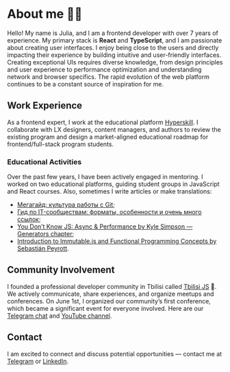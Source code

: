 # About me 👩‍💻

Hello! My name is Julia, and I am a frontend developer with over 7 years of experience. My primary stack is **React** and **TypeScript**, and I am passionate about creating user interfaces. I enjoy being close to the users and directly impacting their experience by building intuitive and user-friendly interfaces. Creating exceptional UIs requires diverse knowledge, from design principles and user experience to performance optimization and understanding network and browser specifics. The rapid evolution of the web platform continues to be a constant source of inspiration for me.

## Work Experience

As a frontend expert, I work at the educational platform [Hyperskill](https://hyperskill.org/). I collaborate with LX designers, content managers, and authors to review the existing program and design a market-aligned educational roadmap for frontend/full-stack program students.

### Educational Activities
Over the past few years, I have been actively engaged in mentoring. I worked on two educational platforms, guiding student groups in JavaScript and React courses. 
Also, sometimes I write articles or make translations:
- [Мегагайд: культура работы с Git](https://habr.com/ru/companies/yandex_praktikum/articles/812139/);
- [Гид по IT-сообществам: форматы, особенности и очень много ссылок](https://habr.com/ru/companies/yandex_praktikum/articles/874834/);
- [You Don’t Know JS: Async & Performance by Kyle Simpson — Generators chapter](https://github.com/devSchacht/You-Dont-Know-JS/blob/master/async%20%26%20performance/ch4.md);
- [Introduction to Immutable.js and Functional Programming Concepts by Sebastián Peyrott](https://medium.com/devschacht/sebasti%C3%A1n-peyrott-introduction-to-immutablejs-and-functional-programming-concepts-b3a6555af0ee).

## Community Involvement
I founded a professional developer community in Tbilisi called [Tbilisi JS](https://t.me/tbilisi_js) 🤟. We actively communicate, share experiences, and organize meetups and conferences. On June 1st, I organized our community’s first conference, which became a significant event for everyone involved. Here are our [Telegram chat](https://t.me/tbilisi_js_chat) and [YouTube channel](https://www.youtube.com/@TbilisiJS).

## Contact
I am excited to connect and discuss potential opportunities — contact me at [Telegram](https://t.me/JulieVolkova) or [LinkedIn](https://www.linkedin.com/in/julie-volkova/).


